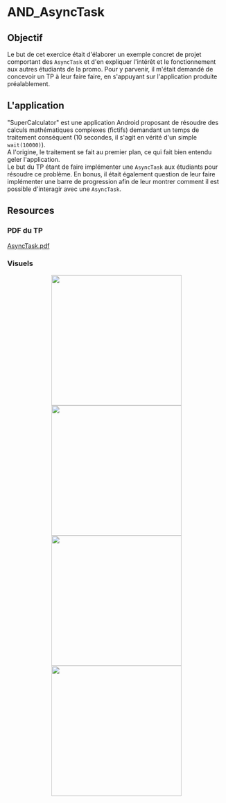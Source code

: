 # AND_AsyncTask
## Objectif

Le but de cet exercice était d'élaborer un exemple concret de projet comportant des `AsyncTask` et d'en expliquer l'intérêt et le fonctionnement aux autres étudiants de la promo.
Pour y parvenir, il m'était demandé de concevoir un TP à leur faire faire, en s'appuyant sur l'application produite préalablement.
## L'application
"SuperCalculator" est une application Android proposant de résoudre des calculs mathématiques complexes (fictifs) demandant un temps de traitement conséquent (10 secondes, il s'agit en vérité d'un simple `wait(10000)`).  
A l'origine, le traitement se fait au premier plan, ce qui fait bien entendu geler l'application.  
Le but du TP étant de faire implémenter une `AsyncTask` aux étudiants pour résoudre ce problème. En bonus, il était également question de leur faire implémenter une barre de progression afin de leur montrer comment il est possible d'interagir avec une `AsyncTask`.
## Resources
### PDF du TP
[AsyncTask.pdf](https://github.com/benji62f/AsyncTask/files/1581030/AsyncTask.pdf)
### Visuels
<center>
<img src="https://user-images.githubusercontent.com/10500345/34279719-e5e6e782-e6b2-11e7-8784-90c740c9ccdb.png" style="width: 300px;"/>
<img src="https://user-images.githubusercontent.com/10500345/34279721-e607936a-e6b2-11e7-9009-19c7cbe4bb9d.png" style="width: 300px;"/>
<img src="https://user-images.githubusercontent.com/10500345/34279722-e626758c-e6b2-11e7-9dbb-857181090b73.png" style="width: 300px;"/>
<img src="https://user-images.githubusercontent.com/10500345/34279718-e5bf1914-e6b2-11e7-9bda-df3292a4b136.png" style="width: 300px;"/>
</center>
